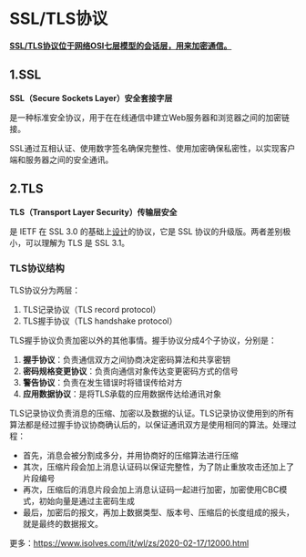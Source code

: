 # SSL/TLS协议

**<u>SSL/TLS协议位于网络OSI七层模型的会话层，用来加密通信。</u>**

## 1.SSL

**SSL（Secure Sockets Layer）安全套接字层**

是一种标准安全协议，用于在在线通信中建立Web服务器和浏览器之间的加密链接。

SSL通过互相认证、使用数字签名确保完整性、使用加密确保私密性，以实现客户端和服务器之间的安全通讯。

## 2.TLS

**TLS（Transport Layer Security）传输层安全**

是 IETF 在 SSL 3.0 的基础上[设计](https://www.isolves.com/it/rj/ps/)的协议，它是 SSL 协议的升级版。两者差别极小，可以理解为 TLS 是 SSL 3.1。

### TLS协议结构

TLS协议分为两层：

1. TLS记录协议（TLS record protocol）
2. TLS握手协议（TLS handshake protocol）

TLS握手协议负责加密以外的其他事情。握手协议分成4个子协议，分别是：

1. **握手协议**：负责通信双方之间协商决定密码算法和共享密钥
2. **密码规格变更协议**：负责向通信对象传达变更密码方式的信号
3. **警告协议**：负责在发生错误时将错误传给对方
4. **应用数据协议**：是将TLS承载的应用数据传达给通讯对象

TLS记录协议负责消息的压缩、加密以及数据的认证。TLS记录协议使用到的所有算法都是经过握手协议协商确认后的，以保证通讯双方是使用相同的算法。处理过程：

- 首先，消息会被分割成多分，并用协商好的压缩算法进行压缩
- 其次，压缩片段会加上消息认证码以保证完整性，为了防止重放攻击还加上了片段编号
- 再次，压缩后的消息片段会加上消息认证码一起进行加密，加密使用CBC模式，初始向量是通过主密码生成
- 最后，加密后的报文，再加上数据类型、版本号、压缩后的长度组成的报头，就是最终的数据报文。

更多：https://www.isolves.com/it/wl/zs/2020-02-17/12000.html